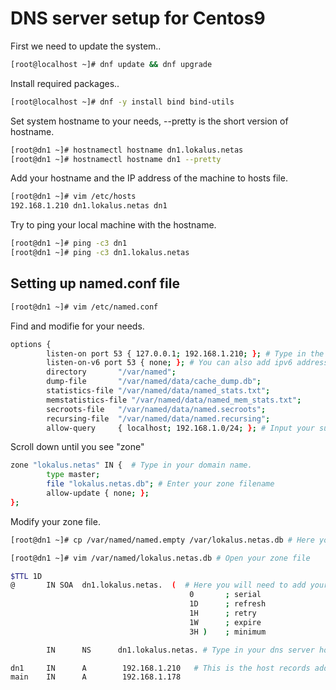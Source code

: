# DNS server setup for Centos9
First we need to update the system..

```bash
[root@localhost ~]# dnf update && dnf upgrade
```
Install required packages..

```bash
[root@localhost ~]# dnf -y install bind bind-utils 
```
Set system hostname to your needs, --pretty is the short version of hostname.

```bash
[root@dn1 ~]# hostnamectl hostname dn1.lokalus.netas
[root@dn1 ~]# hostnamectl hostname dn1 --pretty
```
Add your hostname and the IP address of the machine to hosts file.
```bash
[root@dn1 ~]# vim /etc/hosts
192.168.1.210 dn1.lokalus.netas dn1
```
Try to ping your local machine with the hostname.
```bash
[root@dn1 ~]# ping -c3 dn1
[root@dn1 ~]# ping -c3 dn1.lokalus.netas
```
## Setting up named.conf file

```bash
[root@dn1 ~]# vim /etc/named.conf
```
Find and modifie for your needs.
```bash
options {
        listen-on port 53 { 127.0.0.1; 192.168.1.210; }; # Type in the address of this machine
        listen-on-v6 port 53 { none; }; # You can also add ipv6 address or if you don't want ipv6 dns you can input none
        directory       "/var/named";
        dump-file       "/var/named/data/cache_dump.db";
        statistics-file "/var/named/data/named_stats.txt";
        memstatistics-file "/var/named/data/named_mem_stats.txt";
        secroots-file   "/var/named/data/named.secroots";
        recursing-file  "/var/named/data/named.recursing";
        allow-query     { localhost; 192.168.1.0/24; }; # Input your subnet/subnets from where dnf queries will be allowed.
```
Scroll down until you see "zone"
```bash
zone "lokalus.netas" IN {  # Type in your domain name.
        type master;
        file "lokalus.netas.db"; # Enter your zone filename
        allow-update { none; };
};
```
Modify your zone file.
```bash
[root@dn1 ~]# cp /var/named/named.empty /var/lokalus.netas.db # Here you can copy the template file or create a new one from scratch.
```
```bash
[root@dn1 ~]# vim /var/named/lokalus.netas.db # Open your zone file
```
```bash
$TTL 1D
@       IN SOA  dn1.lokalus.netas.  (  # Here you will need to add your dns servers hostname and if you have the mail server you will need to add it also.
                                        0       ; serial
                                        1D      ; refresh
                                        1H      ; retry
                                        1W      ; expire
                                        3H )    ; minimum

        IN      NS      dn1.lokalus.netas. # Type in your dns server hostname

dn1     IN      A        192.168.1.210   # This is the host records add as much as you need.
main    IN      A        192.168.1.178
```

